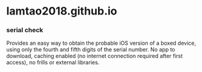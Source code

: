 # lamtao2018.github.io
### serial check

Provides an easy way to obtain the probable iOS version of a boxed device, using only the fourth and fifth digits of the serial number.  No app to download, caching enabled (no internet connection required after first access), no frills or external libraries.
